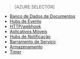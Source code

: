 
> [AZURE.SELECTOR]
- [Banco de Dados de Documentos](../articles/azure-functions/functions-bindings-documentdb.md)
- [Hubs de Evento](../articles/azure-functions/functions-bindings-event-hubs.md)
- [HTTP/webhook](../articles/azure-functions/functions-bindings-http-webhook.md)
- [Aplicativos Móveis](../articles/azure-functions/functions-bindings-mobile-apps.md)
- [Hubs de Notificação](../articles/azure-functions/functions-bindings-notification-hubs.md)
- [Barramento de Serviço](../articles/azure-functions/functions-bindings-service-bus.md)
- [Armazenamento](../articles/azure-functions/functions-bindings-storage.md)
- [Timer](../articles/azure-functions/functions-bindings-timer.md)

<!---HONumber=AcomDC_0824_2016-->